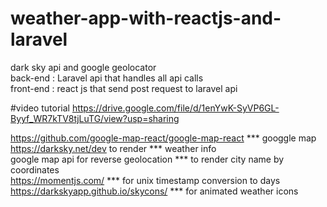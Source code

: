 # weather-app-with-reactjs-and-laravel
dark sky api and google geolocator<br />
back-end : Laravel api that handles all api calls<br />
front-end : react js that send post request to laravel api<br />

#video tutorial
https://drive.google.com/file/d/1enYwK-SyVP6GL-Byyf_WR7kTV8tjLuTG/view?usp=sharing


https://github.com/google-map-react/google-map-react *** googgle map<br />
https://darksky.net/dev to render *** weather info<br />
google map api for reverse geolocation *** to render city name by coordinates<br />
https://momentjs.com/ *** for unix timestamp conversion to days<br />
https://darkskyapp.github.io/skycons/ *** for animated weather icons<br />



